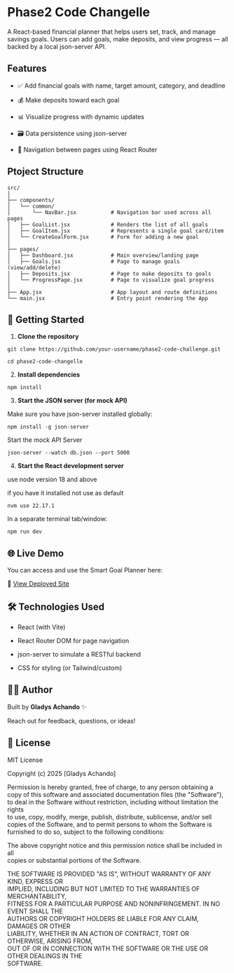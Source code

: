 # Phase2 Code Changelle

A React-based financial planner that helps users set, track, and manage savings goals. Users can add goals, make deposits, and view progress — all backed by a local json-server API.

## Features
- ✅ Add financial goals with name, target amount, category, and deadline

- 💰 Make deposits toward each goal

- 📊 Visualize progress with dynamic updates

- 🗃️ Data persistence using json-server

- 🧭 Navigation between pages using React Router

## Ptoject Structure

```
src/
│
├── components/
│   └── common/
│       └── NavBar.jsx           # Navigation bar used across all pages
│   ├── GoalList.jsx             # Renders the list of all goals
│   ├── GoalItem.jsx             # Represents a single goal card/item
│   └── CreateGoalForm.jsx       # Form for adding a new goal
│
├── pages/
│   ├── Dashboard.jsx            # Main overview/landing page
│   ├── Goals.jsx                # Page to manage goals (view/add/delete)
│   ├── Deposits.jsx             # Page to make deposits to goals
│   └── ProgressPage.jsx         # Page to visualize goal progress
│
├── App.jsx                      # App layout and route definitions
└── main.jsx                     # Entry point rendering the App
```

## 🚀 Getting Started

1. **Clone the repository**

```
git clone https://github.com/your-username/phase2-code-challenge.git

cd phase2-code-changelle

```

2. **Install dependencies**

```
npm install

```

3.  **Start the JSON server (for mock API)**

Make sure you have json-server installed globally:


```
npm install -g json-server

```
Start the mock API Server

```
json-server --watch db.json --port 5000

```

4. **Start the React development server**

use node version 18 and above

if you have it installed not use as default

```
nvm use 22.17.1

```


In a separate terminal tab/window:

```
npm run dev

```

## 🌐 Live Demo

You can access and use the Smart Goal Planner here:

🔗 [View Deployed Site](https://phase2-code-changelle.onrender.com)



## 🛠 Technologies Used

- React (with Vite)

- React Router DOM for page navigation

- json-server to simulate a RESTful backend

- CSS for styling (or Tailwind/custom)

##  🧑‍💻 Author

Built by **Gladys Achando** ✨

Reach out for feedback, questions, or ideas!



## 📄 License

MIT License

Copyright (c) 2025 [Gladys Achando]

Permission is hereby granted, free of charge, to any person obtaining a copy
of this software and associated documentation files (the "Software"), to deal
in the Software without restriction, including without limitation the rights  
to use, copy, modify, merge, publish, distribute, sublicense, and/or sell  
copies of the Software, and to permit persons to whom the Software is  
furnished to do so, subject to the following conditions:

The above copyright notice and this permission notice shall be included in all  
copies or substantial portions of the Software.

THE SOFTWARE IS PROVIDED "AS IS", WITHOUT WARRANTY OF ANY KIND, EXPRESS OR  
IMPLIED, INCLUDING BUT NOT LIMITED TO THE WARRANTIES OF MERCHANTABILITY,  
FITNESS FOR A PARTICULAR PURPOSE AND NONINFRINGEMENT. IN NO EVENT SHALL THE  
AUTHORS OR COPYRIGHT HOLDERS BE LIABLE FOR ANY CLAIM, DAMAGES OR OTHER  
LIABILITY, WHETHER IN AN ACTION OF CONTRACT, TORT OR OTHERWISE, ARISING FROM,  
OUT OF OR IN CONNECTION WITH THE SOFTWARE OR THE USE OR OTHER DEALINGS IN THE  
SOFTWARE.
